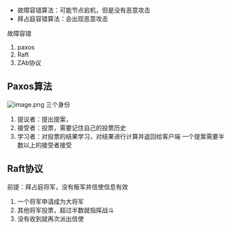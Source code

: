 - 故障容错算法：可能节点宕机，但是没有恶意攻击
- 拜占庭容错算法：会出现恶意攻击

故障容错
1. paxos
2. Raft
3. ZAb协议

## Paxos算法
![image.png](https://obsidian-keyon.oss-cn-beijing.aliyuncs.com/pictures/20230919225131.png)
三个身份
1. 提议者：提出提案，
2. 接受者：投票，需要记住自己的投票历史
3. 学习者：对投票的结果学习，对结果进行计算并返回给客户端
一个提案需要半数以上的接受者接受

## Raft协议
前提：拜占庭将军，没有叛军并信使信息有效
1. 一个将军申请成为大将军
2. 其他将军投票，超过半数就指挥战斗
3. 没有收到就再次派出信使



